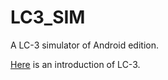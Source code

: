 LC3_SIM
=======

A LC-3 simulator of Android edition.

[Here](en.wikipedia.org/wiki/LC-3) is an introduction of LC-3.